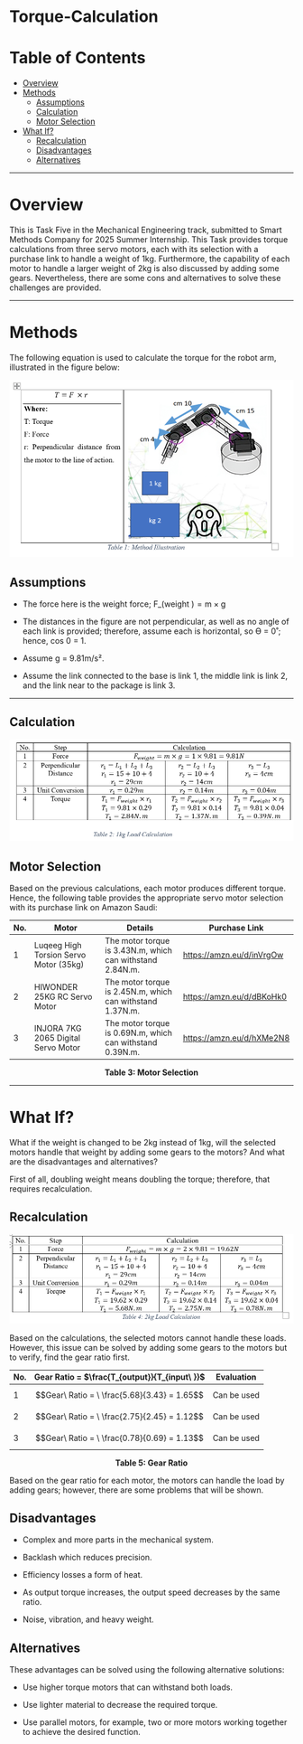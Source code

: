 # Torque-Calculation
# Table of Contents

- [Overview](#overview)
- [Methods](#methods)
    - [Assumptions](#assumptions)
    - [Calculation](#calculation)
    - [Motor Selection](#motor-selection)
- [What If?](#what-if)
    - [Recalculation](#recalculation)
    - [Disadvantages](#disadvantages)
    - [Alternatives](#alternatives)

---

# Overview

This is Task Five in the Mechanical Engineering track, submitted to
Smart Methods Company for 2025 Summer Internship. This Task provides
torque calculations from three servo motors, each with its selection
with a purchase link to handle a weight of 1kg. Furthermore, the
capability of each motor to handle a larger weight of 2kg is also
discussed by adding some gears. Nevertheless, there are some cons and
alternatives to solve these challenges are provided.

---

# Methods

The following equation is used to calculate the torque for the robot
arm, illustrated in the figure below:

![Methods](Methods.png)

## Assumptions

-   The force here is the weight force; F_(weight ) = m × g

-   The distances in the figure are not perpendicular, as well as no
    angle of each link is provided; therefore, assume each is
    horizontal, so ϴ = 0˚; hence, cos 0 = 1.

-   Assume g = 9.81m/s².

-   Assume the link connected to the base is link 1, the middle link is
    link 2, and the link near to the package is link 3.

---

## Calculation

![1kg Load Calculation](1kg%20Load%20Calculation.png)

## Motor Selection

Based on the previous calculations, each motor produces different
torque. Hence, the following table provides the appropriate servo
motor selection with its purchase link on Amazon Saudi:

| No. | Motor              | Details                | Purchase Link                              |
|-----|--------------------|------------------------|--------------------------------------------|
| 1   | Luqeeg High Torsion Servo Motor (35kg) | The motor torque is 3.43N.m, which can withstand 2.84N.m. | https://amzn.eu/d/inVrgOw                  |
| 2   | HIWONDER 25KG RC Servo Motor | The motor torque is 2.45N.m, which can withstand 1.37N.m. | https://amzn.eu/d/dBKoHk0                  |
| 3   | INJORA 7KG 2065 Digital Servo Motor | The motor torque is 0.69N.m, which can withstand 0.39N.m. | https://amzn.eu/d/hXMe2N8                  |

<p align="center"><b>Table 3: Motor Selection</b></p>

---

# What If?

What if the weight is changed to be 2kg instead of 1kg, will the
selected motors handle that weight by adding some gears to the motors?
And what are the disadvantages and alternatives?

First of all, doubling weight means doubling the torque; therefore, that
requires recalculation.

## Recalculation

![2kg Load Calculation](2kg%20Load%20Calculation.png)

Based on the calculations, the selected motors cannot handle these
loads. However, this issue can be solved by adding some gears to the
motors but to verify, find the gear ratio first.

| No. | Gear Ratio = $\frac{T_{output}}{T_{input\ }}$ | Evaluation   |
|-----|-----------------------------------------------|--------------|
| 1   | $$Gear\ Ratio = \ \frac{5.68}{3.43} = 1.65$$  | Can be used  |
| 2   | $$Gear\ Ratio = \ \frac{2.75}{2.45} = 1.12$$  | Can be used  |
| 3   | $$Gear\ Ratio = \ \frac{0.78}{0.69} = 1.13$$  | Can be used  |

<p align="center"><b>Table 5: Gear Ratio</b></p>

Based on the gear ratio for each motor, the motors can handle the load
by adding gears; however, there are some problems that will be shown.

## Disadvantages

-   Complex and more parts in the mechanical system.

-   Backlash which reduces precision.

-   Efficiency losses a form of heat.

-   As output torque increases, the output speed decreases by the same
    ratio.

-   Noise, vibration, and heavy weight.

## Alternatives

These advantages can be solved using the following alternative
solutions:

-   Use higher torque motors that can withstand both loads.

-   Use lighter material to decrease the required torque.

-   Use parallel motors, for example, two or more motors working
    together to achieve the desired function.
